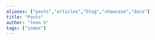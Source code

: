 ```yaml
---
aliases: ["posts","articles","blog","showcase","docs"]
title: "Posts"
author: "leon h"
tags: ["index"]
---
```

